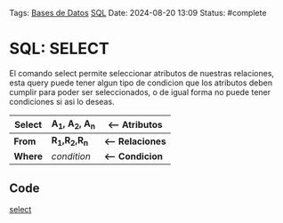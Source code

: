 Tags: [Bases de Datos](Bases%20de%20Datos.md) [SQL](SQL.md)
Date: 2024-08-20 13:09
Status: #complete 

# SQL: SELECT

El comando select permite seleccionar atributos de nuestras relaciones, esta query puede tener algun tipo de condicion que los atributos deben cumplir para poder ser seleccionados, o de igual forma no puede tener condiciones si asi lo deseas.

| Select    | A<sub>1</sub>, A<sub>2</sub>, A<sub>n</sub>   | <-- Atributos      |
| --------- | --------------------------------------------- | ------------------ |
| __From__  | __R<sub>1</sub>,R<sub>2</sub>,R<sub>n</sub>__ | __<-- Relaciones__ |
| __Where__ | *condition*                                   | __<-- Condicion__  |

## Code
[select](select.sql)